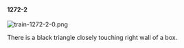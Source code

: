 #### 1272-2
![train-1272-2-0.png](https://github.com/lil-lab/nlvr/raw/master/nlvr/train/images/0/train-1272-2-0.png "train-1272-2-0.png")

There is a black triangle closely touching right wall of a box.